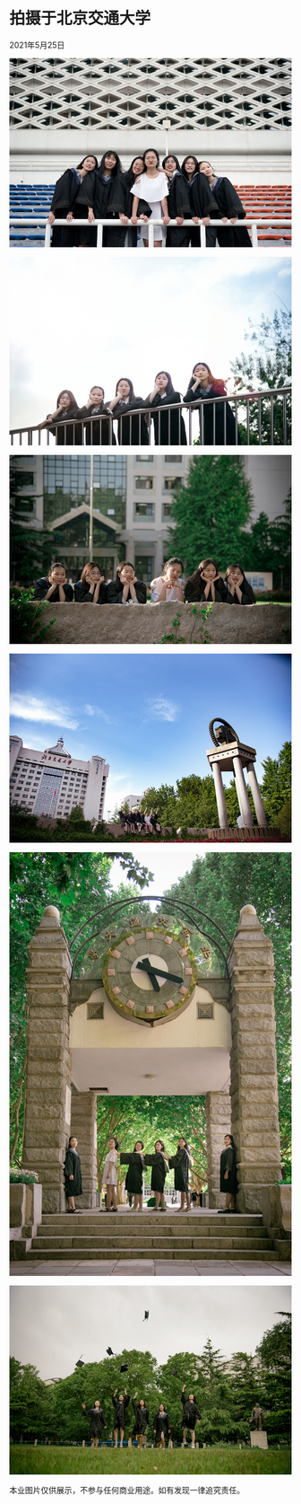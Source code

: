 # 拍摄于北京交通大学

2021年5月25日

![_DSC0412-1](445.assets/_DSC0412-1.jpg)

![_DSC0385-1](445.assets/_DSC0385-1.jpg)

![_DSC0336-1](445.assets/_DSC0336-1.jpg)

![_DSC0323-1](445.assets/_DSC0323-1.jpg)

![_DSC0274-1](445.assets/_DSC0274-1.jpg)

![_DSC0178-1](445.assets/_DSC0178-1.jpg)

本业图片仅供展示，不参与任何商业用途。如有发现一律追究责任。


